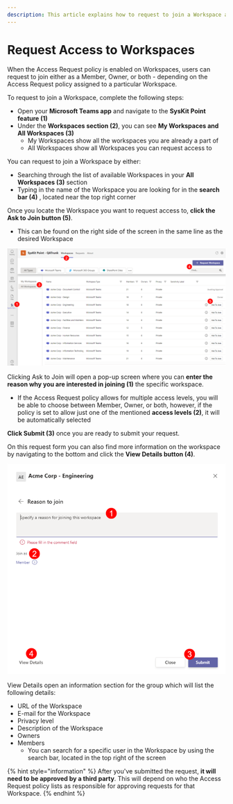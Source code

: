 ```yaml
---
description: This article explains how to request to join a Workspace after an Access Request policy has been applied. 
---
```


#  Request Access to Workspaces

When the Access Request policy is enabled on Workspaces, users can request to join either as a Member, Owner, or both - depending on the Access Request policy assigned to a particular Workspace. 

To request to join a Workspace, complete the following steps:

 * Open your **Microsoft Teams app** and navigate to the **SysKit Point feature (1)**
 * Under the **Workspaces section (2)**, you can see **My Workspaces and All Workspaces (3)** 
    * My Workspaces show all the workspaces you are already a part of
    * All Workspaces show all Workspaces you can request access to

You can request to join a Workspace by either:
  * Searching through the list of available Workspaces in your **All Workspaces (3)** section
  * Typing in the name of the Workspace you are looking for in the **search bar (4)** , located near the top right corner

Once you locate the Workspace you want to request access to, **click the Ask to Join button (5)**.
  * This can be found on the right side of the screen in the same line as the desired Workspace 

![Manage Policies screen](../.gitbook/assets/request-workspace-access_first-screen.png)

Clicking Ask to Join will open a pop-up screen where you can **enter the reason why you are interested in joining (1)** the specific workspace. 
  * If the Access Request policy allows for multiple access levels, you will be able to choose between Member, Owner, or both, however, if the policy is set to allow just one of the mentioned **access levels (2)**, it will be automatically selected

**Click Submit (3)** once you are ready to submit your request.

On this request form you can also find more information on the workspace by navigating to the bottom and click the **View Details button (4)**.

![Manage Policies screen](../.gitbook/assets/request-workspace-access_second-screen.png)

View Details open an information section for the group which will list the following details:
  * URL of the Workspace
  * E-mail for the Workspace
  * Privacy level
  * Description of the Workspace
  * Owners
  * Members
    * You can search for a specific user in the Workspace by using the search bar, located in the top right of the screen

{% hint style="information" %}
After you've submitted the request, **it will need to be approved by a third party**. This will depend on who the Access Request policy lists as responsible for approving requests for that Workspace.
{% endhint %}

